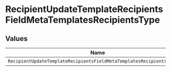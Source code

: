 # RecipientUpdateTemplateRecipientsFieldMetaTemplatesRecipientsType


## Values

| Name                                                                    | Value                                                                   |
| ----------------------------------------------------------------------- | ----------------------------------------------------------------------- |
| `RecipientUpdateTemplateRecipientsFieldMetaTemplatesRecipientsTypeName` | name                                                                    |